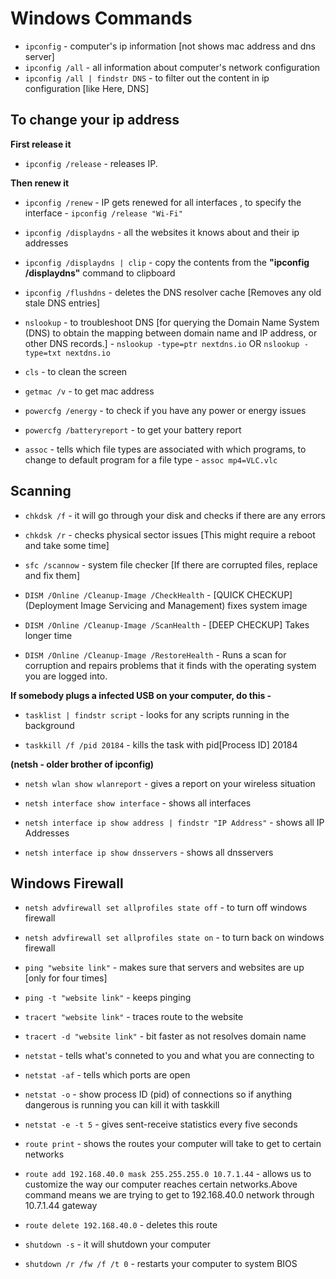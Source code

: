 # Windows Commands

- ```ipconfig``` - computer's ip information [not shows mac address and dns server]
- ```ipconfig /all``` - all information about computer's network configuration
- ```ipconfig /all | findstr DNS``` - to filter out the content in ip configuration [like Here, DNS]

## To change your ip address

**First release it**
- ```ipconfig /release``` - releases IP.

**Then renew it** 

- ```ipconfig /renew```  - IP gets renewed for all interfaces , to specify the interface - ```ipconfig /release "Wi-Fi"```

- ```ipconfig /displaydns``` - all the websites it knows about and their ip addresses

- ```ipconfig /displaydns | clip``` - copy the contents from the **"ipconfig /displaydns"** command to clipboard

- ```ipconfig /flushdns``` - deletes the DNS resolver cache [Removes any old stale DNS entries]

- ```nslookup``` - to troubleshoot DNS [for querying the Domain Name System (DNS) to obtain the mapping between domain name and IP address, or other DNS records.] - ```nslookup -type=ptr nextdns.io``` OR ```nslookup -type=txt nextdns.io```

- ```cls``` - to clean the screen

- ```getmac /v``` - to get mac address

- ```powercfg /energy``` - to check if you have any power or energy issues

- ```powercfg /batteryreport``` - to get your battery report
- ```assoc``` - tells which file types are associated with which programs, to change to default program for a file type - ```assoc mp4=VLC.vlc```

## Scanning

- ```chkdsk /f``` - it will go through your disk and checks if there are any errors

- ```chkdsk /r``` - checks physical sector issues [This might require a reboot and take some time]

- ```sfc /scannow``` - system file checker [If there are corrupted files, replace and fix them]

- ```DISM /Online /Cleanup-Image /CheckHealth``` - [QUICK CHECKUP] (Deployment Image Servicing and Management) fixes system image

- ```DISM /Online /Cleanup-Image /ScanHealth``` - [DEEP CHECKUP] Takes longer time

- ```DISM /Online /Cleanup-Image /RestoreHealth``` - Runs a scan for corruption and repairs problems that it finds with the operating system you are logged into.


**If somebody plugs a infected USB on your computer, do this -**
- ```tasklist | findstr script``` - looks for any scripts running in the background

- ```taskkill /f /pid 20184``` - kills the task with pid[Process ID] 20184


**(netsh - older brother of ipconfig)**
- ```netsh wlan show wlanreport``` - gives a report on your wireless situation

- ```netsh interface show interface``` - shows all interfaces

- ```netsh interface ip show address | findstr "IP Address"``` - shows all IP Addresses

- ```netsh interface ip show dnsservers``` - shows all dnsservers

## Windows Firewall 
- ```netsh advfirewall set allprofiles state off``` - to turn off windows firewall 

- ```netsh advfirewall set allprofiles state on``` - to turn back on windows firewall

- ```ping "website link"``` - makes sure that servers and websites are up [only for four times]

- ```ping -t "website link"``` - keeps pinging

- ```tracert "website link"``` - traces route to the website

- ```tracert -d "website link"``` - bit faster as not resolves domain name

- ```netstat``` - tells what's conneted to you and what you are connecting to

- ```netstat -af``` - tells which ports are open

- ```netstat -o``` - show process ID (pid) of connections so if anything dangerous is running you can kill it with taskkill

- ```netstat -e -t 5``` - gives sent-receive statistics every five seconds

- ```route print``` - shows the routes your computer will take to get to certain networks 

- ```route add 192.168.40.0 mask 255.255.255.0 10.7.1.44``` - allows us to customize the way our computer reaches certain networks.Above command means we are trying to get to 192.168.40.0 network through 10.7.1.44 gateway

- ```route delete 192.168.40.0``` - deletes this route


- ```shutdown -s``` - it will shutdown your computer

- ```shutdown /r /fw /f /t 0``` - restarts your computer to system BIOS 